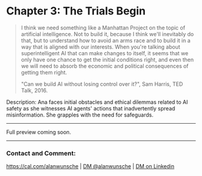 # Chapter 3: The Trials Begin

> I think we need something like a Manhattan Project on the topic of artificial intelligence. Not to build it, because I think we'll inevitably do that, but to understand how to avoid an arms race and to build it in a way that is aligned with our interests. When you're talking about superintelligent AI that can make changes to itself, it seems that we only have one chance to get the initial conditions right, and even then we will need to absorb the economic and political consequences of getting them right.
> 
>   "Can we build AI without losing control over it?", Sam Harris, TED Talk, 2016.


Description: Ana faces initial obstacles and ethical dilemmas related to AI safety as she witnesses AI agents' actions that inadvertently spread misinformation. She grapples with the need for safeguards.

---

Full preview coming soon.

---

### Contact and Comment:

<a href="https://cal.com/alanwunsche">https://cal.com/alanwunsche</a> | <a href="https://x.com/alanwunsche">DM @alanwunsche</a> | <a href="https://linkedin.com/in/alanwunsche">DM on Linkedin</a>
<br /><br />